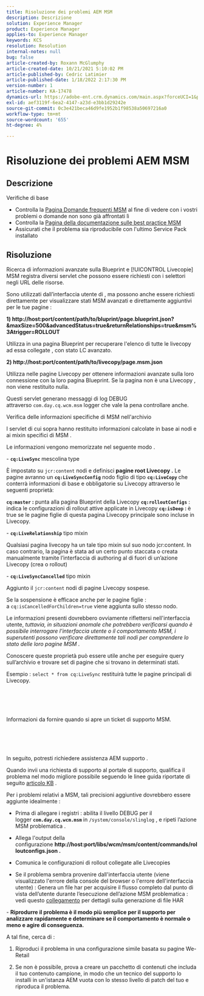 ```yaml
---
title: Risoluzione dei problemi AEM MSM
description: Descrizione
solution: Experience Manager
product: Experience Manager
applies-to: Experience Manager
keywords: KCS
resolution: Resolution
internal-notes: null
bug: false
article-created-by: Roxann McGlumphy
article-created-date: 10/21/2021 5:10:02 PM
article-published-by: Cedric Latimier
article-published-date: 1/18/2022 2:17:30 PM
version-number: 1
article-number: KA-17478
dynamics-url: https://adobe-ent.crm.dynamics.com/main.aspx?forceUCI=1&pagetype=entityrecord&etn=knowledgearticle&id=99b28cb8-9132-ec11-b6e5-000d3a5ba97a
exl-id: aef3119f-6ea2-4147-a23d-e3bb1d29242e
source-git-commit: 0c3e421beca46d9fe1952b1f98538a50697216a0
workflow-type: tm+mt
source-wordcount: '655'
ht-degree: 4%

---
```


# Risoluzione dei problemi AEM MSM

## Descrizione

Verifiche di base
- Controlla la [Pagina Domande frequenti MSM](https://helpx.adobe.com/experience-manager/kb/index/msm_faq.html) al fine di vedere con i vostri problemi o domande non sono già affrontati lì
- Controlla la [Pagina della documentazione sulle best practice MSM](https://experienceleague.adobe.com/docs/experience-manager-65/administering/introduction/msm-best-practices.html?lang=en)
- Assicurati che il problema sia riproducibile con l&#39;ultimo Service Pack installato



## Risoluzione

Ricerca di informazioni avanzate sulla Blueprint e [!UICONTROL Livecopie] MSM registra diversi servlet che possono essere richiesti con i selettori negli URL delle risorse.

Sono utilizzati dall’interfaccia utente di , ma possono anche essere richiesti direttamente per visualizzare stati MSM avanzati e direttamente aggiuntivi per le tue pagine :

<b>1) http://host:port/content/path/to/bluprint/page.blueprint.json?&amp;maxSize=500&amp;advancedStatus=true&amp;returnRelationships=true&amp;msm%3Atrigger=ROLLOUT</b>

Utilizza in una pagina Blueprint per recuperare l&#39;elenco di tutte le livecopy ad essa collegate , con stato LC avanzato.



<b>2) http://host:port/content/path/to/livecopy/page.msm.json</b>

Utilizza nelle pagine Livecopy per ottenere informazioni avanzate sulla loro connessione con la loro pagina Blueprint.
Se la pagina non è una Livecopy , non viene restituito nulla.



Questi servlet generano messaggi di log DEBUG attraverso `com.day.cq.wcm.msm` logger che vale la pena controllare anche.

Verifica delle informazioni specifiche di MSM nell&#39;archivio

I servlet di cui sopra hanno restituito informazioni calcolate in base ai nodi e ai mixin specifici di MSM .

Le informazioni vengono memorizzate nel seguente modo .

- <b>`cq:LiveSync` </b>mescolina<b> </b>type

È impostato su `jcr:content` nodi e definisci <b>pagine root Livecopy .</b>
Le pagine avranno un <b>`cq:LiveSyncConfig`</b> nodo figlio di tipo <b>`cq:LiveCopy` </b>che conterrà informazioni di base e obbligatorie su Livecopy attraverso le seguenti proprietà:

<b>`cq:master` : </b>punta alla pagina Blueprint della Livecopy
<b>`cq:rolloutConfigs`</b> : indica le configurazioni di rollout attive applicate in Livecopy
<b>`cq:isDeep` : </b>è true se le pagine figlie di questa pagina Livecopy principale sono incluse in Livecopy.



- <b>`cq:LiveRelationship`</b> tipo mixin

Qualsiasi pagina livecopy ha un tale tipo mixin sul suo nodo jcr:content.
In caso contrario, la pagina è stata ad un certo punto staccata o creata manualmente tramite l’interfaccia di authoring al di fuori di un’azione Livecopy (crea o rollout)



- <b>`cq:LiveSyncCancelled`</b> tipo mixin

Aggiunto il `jcr:content` nodi di pagine Livecopy sospese.

Se la sospensione è efficace anche per le pagine figlie : a `cq:isCancelledForChildren=true` viene aggiunta sullo stesso nodo.



Le informazioni presenti dovrebbero ovviamente riflettersi nell&#39;interfaccia utente, *tuttavia, in situazioni anomale che potrebbero verificarsi quando è possibile interrogare l’interfaccia utente o il comportamento MSM, i superutenti possono verificare direttamente tali nodi per comprendere lo stato delle loro pagine MSM .*

Conoscere queste proprietà può essere utile anche per eseguire query sull’archivio e trovare set di pagine che si trovano in determinati stati.

Esempio : `select * from cq:LiveSync` restituirà tutte le pagine principali di Livecopy.
<br><br><br><br> <br><br>Informazioni da fornire quando si apre un ticket di supporto MSM.<br><br><br><br> <br><br>
In seguito, potresti richiedere assistenza AEM supporto .

Quando invii una richiesta di supporto al portale di supporto, qualifica il problema nel modo migliore possibile seguendo le linee guida riportate di seguito [articolo KB](https://helpx.adobe.com/cq/kb/how-to-fully-qualify-a-ticket.html) .

Per i problemi relativi a MSM, tali precisioni aggiuntive dovrebbero essere aggiunte idealmente :

- Prima di allegare i registri : abilita il livello DEBUG per il logger <b>`com.day.cq.wcm.msm` </b>in `/system/console/slinglog` , e ripeti l’azione MSM problematica .

- Allega l&#39;output della configurazione <b>http://host:port/libs/wcm/msm/content/commands/rolloutconfigs.json .</b>

- Comunica le configurazioni di rollout collegate alle Livecopies

- Se il problema sembra provenire dall&#39;interfaccia utente (viene visualizzato l&#39;errore della console del browser o l&#39;errore dell&#39;interfaccia utente) : Genera un file har per acquisire il flusso completo dal punto di vista dell’utente durante l’esecuzione dell’azione MSM problematica : vedi questo [collegamento](https://help.tenderapp.com/kb/troubleshooting-your-tender-site/generating-an-har-file) per dettagli sulla generazione di file HAR

- <b>Riprodurre il problema è il modo più semplice per il supporto per analizzare rapidamente e determinare se il comportamento è normale o meno e agire di conseguenza.</b>

A tal fine, cerca di :

1) Riproduci il problema in una configurazione simile basata su pagine We-Retail

2) Se non è possibile, prova a creare un pacchetto di contenuti che includa il tuo contenuto campione, in modo che un tecnico del supporto lo installi in un&#39;istanza AEM vuota con lo stesso livello di patch del tuo e riproduca il problema.
